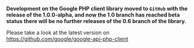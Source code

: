 **Development on the Google PHP client library moved to `GitHub` with the release of the 1.0.0-alpha, and now the 1.0 branch has reached beta status there will be no further releases of the 0.6 branch of the library.**

Please take a look at the latest version on https://github.com/google/google-api-php-client